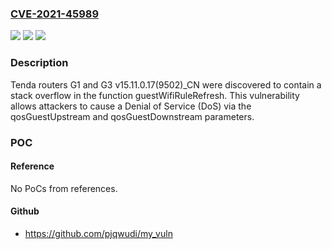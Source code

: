 ### [CVE-2021-45989](https://cve.mitre.org/cgi-bin/cvename.cgi?name=CVE-2021-45989)
![](https://img.shields.io/static/v1?label=Product&message=n%2Fa&color=blue)
![](https://img.shields.io/static/v1?label=Version&message=n%2Fa&color=blue)
![](https://img.shields.io/static/v1?label=Vulnerability&message=n%2Fa&color=brighgreen)

### Description

Tenda routers G1 and G3 v15.11.0.17(9502)_CN were discovered to contain a stack overflow in the function guestWifiRuleRefresh. This vulnerability allows attackers to cause a Denial of Service (DoS) via the qosGuestUpstream and qosGuestDownstream parameters.

### POC

#### Reference
No PoCs from references.

#### Github
- https://github.com/pjqwudi/my_vuln

